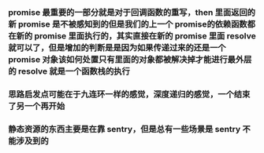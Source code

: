 ### promise 最重要的一部分就是对于回调函数的重写，then 里面返回的新 promise 是不被感知到的但是我们的上一个 promise的依赖函数都在新的 promise 里面执行的，其实直接在新的 promise 里面 resolve 就可以了，但是增加的判断是是因为如果传递过来的还是一个 promise 对象该如何处置只有里面的对象都被解决掉才能进行最外层的 resolve 就是一个函数栈的执行
### 思路启发点可能在于九连环一样的感觉，深度递归的感觉，一个结束了另一个再开始
### 静态资源的东西主要是在靠 sentry，但是总有一些场景是 sentry 不能涉及到的